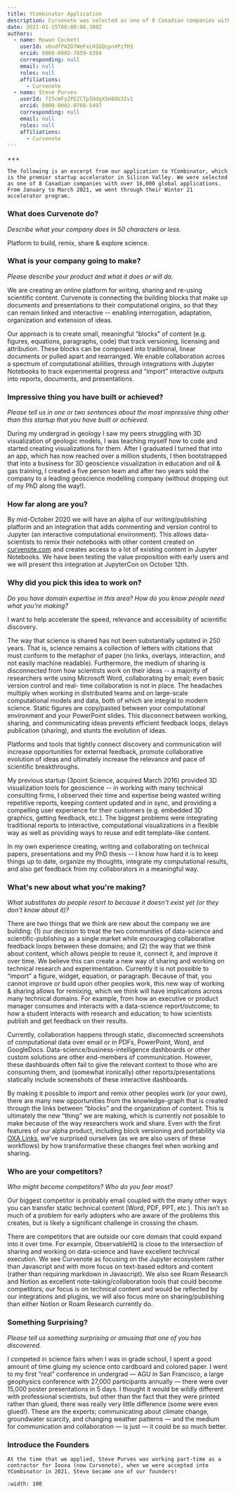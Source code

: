 ```yaml
---
title: YCombinator Application
description: Curvenote was selected as one of 8 Canadian companies with over 16,000 global applications to participate in YCombinator W21, which is the premier startup accelerator in Silicon Valley.
date: 2021-01-15T00:00:00.380Z
authors:
  - name: Rowan Cockett
    userId: vKndfPAZO7WeFxLH1GQcpnXPzfH3
    orcid: 0000-0002-7859-8394
    corresponding: null
    email: null
    roles: null
    affiliations:
      - Curvenote
  - name: Steve Purves
    userId: fI5cWFyZPEZCTpIHdqX5H8OU3Iv1
    orcid: 0000-0002-0760-5497
    corresponding: null
    email: null
    roles: null
    affiliations:
      - Curvenote
---
```


+++

```{note}
The following is an excerpt from our application to YCombinator, which is the premier startup accelerator in Silicon Valley. We were selected as one of 8 Canadian companies with over 16,000 global applications. From January to March 2021, we went through their Winter 21 accelerator program.
```

### What does Curvenote do?

_Describe what your company does in 50 characters or less._

Platform to build, remix, share & explore science.

### What is your company going to make?

_Please describe your product and what it does or will do._

We are creating an online platform for writing, sharing and re-using scientific content. Curvenote is connecting the building blocks that make up documents and presentations to their computational origins, so that they can remain linked and interactive -- enabling interrogation, adaptation, organization and extension of ideas.

Our approach is to create small, meaningful “blocks” of content (e.g. figures, equations, paragraphs, code) that track versioning, licensing and attribution. These blocks can be composed into traditional, linear documents or pulled apart and rearranged. We enable collaboration across a spectrum of computational abilities, through integrations with Jupyter Notebooks to track experimental progress and “import” interactive outputs into reports, documents, and presentations.

### Impressive thing you have built or achieved?

_Please tell us in one or two sentences about the most impressive thing other than this startup that you have built or achieved._

During my undergrad in geology I saw my peers struggling with 3D visualization of geologic models, I was teaching myself how to code and started creating visualizations for them. After I graduated I turned that into an app, which has now reached over a million students, I then bootstrapped that into a business for 3D geoscience visualization in education and oil & gas training, I created a five person team and after two years sold the company to a leading geoscience modelling company (without dropping out of my PhD along the way!).

### How far along are you?

By mid-October 2020 we will have an alpha of our writing/publishing platform and an integration that adds commenting and version control to Jupyter (an interactive computational environment). This allows data-scientists to remix their notebooks with other content created on [curvenote.com](https://curvenote.com) and creates access to a lot of existing content in Jupyter Notebooks. We have been testing the value proposition with early users and we will present this integration at JupyterCon on October 12th.

### Why did you pick this idea to work on?

_Do you have domain expertise in this area? How do you know people need what you're making?_

I want to help accelerate the speed, relevance and accessibility of scientific discovery.

The way that science is shared has not been substantially updated in 250 years. That is, science remains a collection of letters with citations that must conform to the metaphor of paper (no links, overlays, interaction, and not easily machine readable). Furthermore, the medium of sharing is disconnected from how scientists work on their ideas -- a majority of researchers write using Microsoft Word, collaborating by email; even basic version control and real- time collaboration is not in place. The headaches multiply when working in distributed teams and on large-scale computational models and data, both of which are integral to modern science. Static figures are copy/pasted between your computational environment and your PowerPoint slides. This disconnect between working, sharing, and communicating ideas prevents efficient feedback loops, delays publication (sharing), and stunts the evolution of ideas.

Platforms and tools that tightly connect discovery and communication will increase opportunities for external feedback, promote collaborative evolution of ideas and ultimately increase the relevance and pace of scientific breakthroughs.

My previous startup (3point Science, acquired March 2016) provided 3D visualization tools for geoscience -- in working with many technical consulting firms, I observed their time and expertise being wasted writing repetitive reports, keeping content updated and in sync, and providing a compelling user experience for their customers (e.g. embedded 3D graphics, getting feedback, etc.). The biggest problems were integrating traditional reports to interactive, computational visualizations in a flexible way as well as providing ways to reuse and edit template-like content.

In my own experience creating, writing and collaborating on technical papers, presentations and my PhD thesis -- I know how hard it is to keep things up to date, organize my thoughts, integrate my computational results, and also get feedback from my collaborators in a meaningful way.

### What's new about what you're making?

_What substitutes do people resort to because it doesn't exist yet (or they don't know about it)?_

There are two things that we think are new about the company we are building: (1) our decision to treat the two communities of data-science and scientific-publishing as a single market while encouraging collaborative feedback loops between these domains; and (2) the way that we think about content, which allows people to reuse it, connect it, and improve it over time.
We believe this can create a new way of sharing and working on technical research and experimentation. Currently it is not possible to “import” a figure, widget, equation, or paragraph. Because of that, you cannot improve or build upon other peoples work, this new way of working & sharing allows for remixing, which we think will have implications across many technical domains. For example, from how an executive or product manager consumes and interacts with a data-science report/outcome; to how a student interacts with research and education; to how scientists publish and get feedback on their results.

Currently, collaboration happens through static, disconnected screenshots of computational data over email or in PDFs, PowerPoint, Word, and GoogleDocs. Data-science/business-intelligence dashboards or other custom solutions are other end-members of communication. However, these dashboards often fail to give the relevant context to those who are consuming them, and (somewhat ironically) other reports/presentations statically include screenshots of these interactive dashboards.

By making it possible to import and remix other peoples work (or your own), there are many new opportunities from the knowledge-graph that is created through the links between “blocks” and the organization of content. This is ultimately the new “thing” we are making, which is currently not possible to make because of the way researchers work and share. Even with the first features of our alpha product, including block versioning and portability via [OXA Links](https://oxa.link), we've surprised ourselves (as we are also users of these workflows) by how transformative these changes feel when working and sharing.

### Who are your competitors?

_Who might become competitors? Who do you fear most?_

Our biggest competitor is probably email coupled with the many other ways you can transfer static technical content (Word, PDF, PPT, etc.). This isn’t so much of a problem for early adopters who are aware of the problems this creates, but is likely a significant challenge in crossing the chasm.

There are competitors that are outside our core domain that could expand into it over time. For example, ObservableHQ is close to the intersection of sharing and working on data-science and have excellent technical execution. We see Curvenote as focusing on the Jupyter ecosystem rather than Javascript and with more focus on text-based editors and content (rather than requiring markdown in Javascript). We also see Roam Research and Notion as excellent note-taking/collaboration tools that could become competitors; our focus is on technical content and would be reflected by our integrations and plugins, we will also focus more on sharing/publishing than either Notion or Roam Research currently do.

### Something Surprising?

_Please tell us something surprising or amusing that one of you has discovered._

I competed in science fairs when I was in grade school, I spent a good amount of time gluing my science onto cardboard and colored paper. I went to my first “real” conference in undergrad ⁠— AGU in San Francisco, a large geophysics conference with 27,000 participants annually ⁠— there were over 15,000 poster presentations in 5 days. I thought it would be wildly different with professional scientists, but other than the fact that they were printed rather than glued, there was really very little difference (some were even glued!). These are the experts; communicating about climate change, groundwater scarcity, and changing weather patterns ⁠— and the medium for communication and collaboration ⁠— is just ⁠— it could be so much better.

### Introduce the Founders

```{note}
At the time that we applied, Steve Purves was working part-time as a contractor for Iooxa (now Curvenote), when we were accepted into YCombinator in 2021, Steve became one of our founders!
```

```{iframe} https://www.youtube-nocookie.com/embed/HIWSQS_poiY
:width: 100
```
